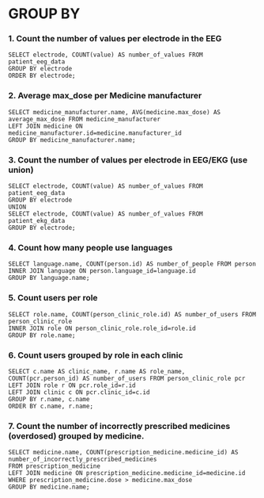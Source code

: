 # GROUP BY

### 1. Count the number of values per electrode in the EEG

    SELECT electrode, COUNT(value) AS number_of_values FROM patient_eeg_data
    GROUP BY electrode
    ORDER BY electrode;

### 2. Average max_dose per Medicine manufacturer

    SELECT medicine_manufacturer.name, AVG(medicine.max_dose) AS average_max_dose FROM medicine_manufacturer
    LEFT JOIN medicine ON medicine_manufacturer.id=medicine.manufacturer_id
    GROUP BY medicine_manufacturer.name;

### 3. Count the number of values per electrode in EEG/EKG (use union)

    SELECT electrode, COUNT(value) AS number_of_values FROM patient_eeg_data
    GROUP BY electrode
    UNION
    SELECT electrode, COUNT(value) AS number_of_values FROM patient_ekg_data
    GROUP BY electrode;

### 4. Count how many people use languages

    SELECT language.name, COUNT(person.id) AS number_of_people FROM person
    INNER JOIN language ON person.language_id=language.id
    GROUP BY language.name;

### 5. Count users per role

    SELECT role.name, COUNT(person_clinic_role.id) AS number_of_users FROM person_clinic_role
    INNER JOIN role ON person_clinic_role.role_id=role.id
    GROUP BY role.name;

### 6. Count users grouped by role in each clinic

    SELECT c.name AS clinic_name, r.name AS role_name, COUNT(pcr.person_id) AS number_of_users FROM person_clinic_role pcr
    LEFT JOIN role r ON pcr.role_id=r.id
    LEFT JOIN clinic c ON pcr.clinic_id=c.id
    GROUP BY r.name, c.name
    ORDER BY c.name, r.name;

### 7. Count the number of incorrectly prescribed medicines (overdosed) grouped by medicine.

    SELECT medicine.name, COUNT(prescription_medicine.medicine_id) AS number_of_incorrectly_prescribed_medicines 
    FROM prescription_medicine 
    LEFT JOIN medicine ON prescription_medicine.medicine_id=medicine.id
    WHERE prescription_medicine.dose > medicine.max_dose
    GROUP BY medicine.name;